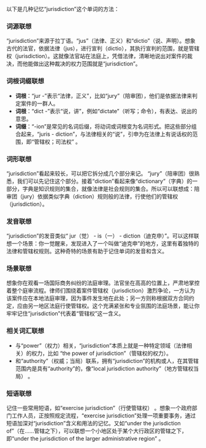 以下是几种记忆“jurisdiction”这个单词的方法：

### 词源联想
“jurisdiction”来源于拉丁语。“jus”（法律、正义）和“dictio”（说、声明）。想象古代的法官，依据法律（jus），进行宣判（dictio），其执行宣判的范围，就是管辖权（jurisdiction）。这就像法官站在法庭上，凭借法律，清晰地说出对案件的裁决，而他能做出这种裁决的权力范围就是“jurisdiction”。

### 词根词缀联想
 - **词根**：“jur -”表示“法律，正义”，比如“jury”（陪审团），他们是依据法律来判定案件的一群人。
 - **词根**：“dict -”表示“说，讲”，例如“dictate”（听写；命令），有表达、说出的意思。
 - **词缀**：“-ion”是常见的名词后缀，将动词或词根变为名词形式。把这些部分组合起来，“juris - diction”，与法律相关的“说”，引申为在法律上有说话权的范围，即“管辖权；司法权” 。

### 词形联想
“jurisdiction”看起来较长，可以把它拆分成几个部分来记。 “jury”（陪审团）很熟悉，我们可以先记住这个部分。接着“diction”看起来像“dictionary”（字典）的一部分，字典是知识规则的集合，就像法律是社会规则的集合。所以可以联想成：陪审团（jury）依据类似字典（diction）规则般的法律，行使他们的管辖权（jurisdiction）。

### 发音联想
“jurisdiction”的发音类似“ jur（觉） - is（一） - diction（迪克申）”。可以这样联想一个场景：你一觉醒来，发现进入了一个叫做“迪克申”的地方，这里有着独特的法律和管辖权规则。这种奇特的场景有助于记住单词的发音和含义。

### 场景联想
想象你在观看一场国际商务纠纷的法庭审理。法官坐在高高的位置上，严肃地掌控着整个庭审流程。律师们围绕着案件管辖权（jurisdiction）激烈争论，一方认为该案件应在本地法庭审理，因为事件发生地在此处；另一方则称根据双方合同约定，应由另一地区法庭行使管辖权。这个充满紧张和专业氛围的法庭场景，能让你牢牢记住“jurisdiction”代表着“管辖权”这一含义。

### 相关词汇联想
 - 与“power”（权力）相关，“jurisdiction”本质上就是一种特定领域（法律相关）的权力，比如 “the power of jurisdiction”（管辖权的权力）。
 - 和“authority”（权威；当局）联系，拥有“jurisdiction”的机构或人，在其管辖范围内是具有“authority”的，像“local jurisdiction authority”（地方管辖权当局） 。

### 短语联想
记住一些常用短语，如“exercise jurisdiction”（行使管辖权） 。想象一个政府部门工作人员，正按照规定流程，“exercise jurisdiction”处理一项重要事务，通过短语加深对“jurisdiction”含义和用法的记忆。又如“under the jurisdiction of”（在……管辖之下），可以联想一个小地区处于某个大行政区的管辖之下，即“under the jurisdiction of the larger administrative region” 。 